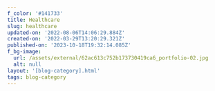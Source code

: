 ```yaml
---
f_color: '#141733'
title: Healthcare
slug: healthcare
updated-on: '2022-08-06T14:06:29.884Z'
created-on: '2022-03-29T13:20:29.321Z'
published-on: '2023-10-18T19:32:14.085Z'
f_bg-image:
  url: /assets/external/62ac613c752b173730419ca6_portfolio-02.jpg
  alt: null
layout: '[blog-category].html'
tags: blog-category
---
```



